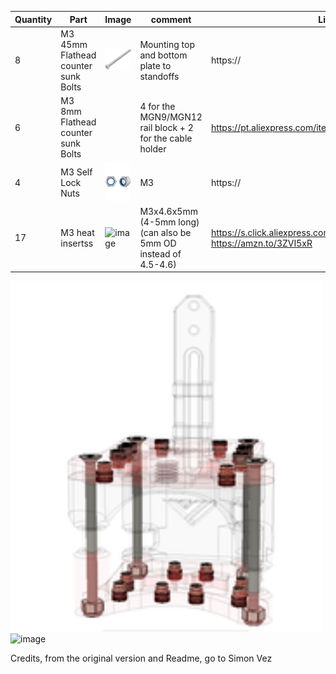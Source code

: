 | Quantity | Part                         | Image             | comment  | Links  |
| ------ | ----                           | -------           | -----    | -----	|
| 8       | M3 45mm Flathead counter sunk Bolts| <img width="50" alt="image" src="https://github.com/EduardoMDSousa/VzBoT-UserMods/blob/master/EduardoMDSousa/Vz-Printhead-Printed_Standoffs-MGN12/Galery/M3x45_Bolt.jpg?raw=true">             | Mounting top and bottom plate to standoffs | https://  |
| 6       | M3 8mm Flathead counter sunk Bolts|               | 4 for the MGN9/MGN12 rail block + 2 for the cable holder | https://pt.aliexpress.com/item/1005002044837898.html  |
| 4       | M3 Self Lock Nuts |  <img width="50" alt="image" src="https://github.com/EduardoMDSousa/VzBoT-UserMods/blob/master/EduardoMDSousa/Vz-Printhead-Printed_Standoffs-MGN12/Galery/M3nut.png?raw=true">                    |  M3                         | https:// |
| 17      | M3 heat insertss |<img width="50" alt="image" src="https://user-images.githubusercontent.com/37383368/213013307-f72b9e07-181a-4029-948b-95a7e522ceda.png"> |  M3x4.6x5mm (4-5mm long) (can also be 5mm OD instead of 4.5-4.6)                | https://s.click.aliexpress.com/e/_De28c87 or https://amzn.to/3ZVI5xR  |

<img width="500" alt="image" src="https://raw.githubusercontent.com/EduardoMDSousa/VzBoT-UserMods/master/EduardoMDSousa/Vz-Printhead-Printed_Standoffs-MGN12/Galery/hardware_n.png"><img width="500" alt="image" src="https://user-images.githubusercontent.com/37383368/212998007-593eeea6-7b34-470f-88f7-ad33463246ff.png">



Credits, from the original version and Readme, go to Simon Vez
